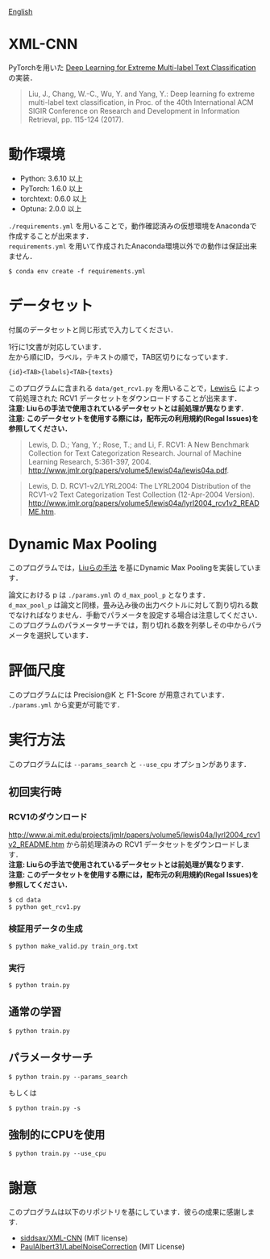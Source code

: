 [English](https://github.com/yu54ku/xml-cnn/blob/master/README.md)

# XML-CNN
PyTorchを用いた [Deep Learning for Extreme Multi-label Text Classification](http://nyc.lti.cs.cmu.edu/yiming/Publications/jliu-sigir17.pdf) の実装．

> Liu, J., Chang, W.-C., Wu, Y. and Yang, Y.: Deep learning fo extreme multi-label text classification, in Proc. of the 40th International ACM SIGIR Conference on Research and Development in Information Retrieval, pp. 115-124 (2017).

# 動作環境
- Python: 3.6.10 以上
- PyTorch: 1.6.0 以上
- torchtext: 0.6.0 以上
- Optuna: 2.0.0 以上

`./requirements.yml` を用いることで，動作確認済みの仮想環境をAnacondaで作成することが出来ます．  
`requirements.yml` を用いて作成されたAnaconda環境以外での動作は保証出来ません．

```
$ conda env create -f requirements.yml
```


# データセット
付属のデータセットと同じ形式で入力してください．

1行に1文書が対応しています．  
左から順にID，ラベル，テキストの順で，TAB区切りになっています．

```
{id}<TAB>{labels}<TAB>{texts}
```
このプログラムに含まれる `data/get_rcv1.py` を用いることで，[Lewisら](https://www.jmlr.org/papers/volume5/lewis04a/lewis04a.pdf) によって前処理された RCV1 データセットをダウンロードすることが出来ます．  
__注意: Liuらの手法で使用されているデータセットとは前処理が異なります.__  
__注意: このデータセットを使用する際には，配布元の利用規約(Regal Issues)を参照してください．__

> Lewis, D. D.; Yang, Y.; Rose, T.; and Li, F. RCV1: A New Benchmark Collection for Text Categorization Research. Journal of Machine Learning Research, 5:361-397, 2004. http://www.jmlr.org/papers/volume5/lewis04a/lewis04a.pdf. 

> Lewis, D. D. RCV1-v2/LYRL2004: The LYRL2004 Distribution of the RCV1-v2 Text Categorization Test Collection (12-Apr-2004 Version). http://www.jmlr.org/papers/volume5/lewis04a/lyrl2004_rcv1v2_README.htm.

# Dynamic Max Pooling
このプログラムでは，[Liuらの手法](http://nyc.lti.cs.cmu.edu/yiming/Publications/jliu-sigir17.pdf) を基にDynamic Max Poolingを実装しています．

論文における p は `./params.yml` の `d_max_pool_p` となります．  
`d_max_pool_p` は論文と同様，畳み込み後の出力ベクトルに対して割り切れる数でなければなりません．手動でパラメータを設定する場合は注意してください．  
このプログラムのパラメータサーチでは，割り切れる数を列挙しその中からパラメータを選択しています．

# 評価尺度
このプログラムには Precision@K と F1-Score が用意されています．  
`./params.yml` から変更が可能です．

# 実行方法
このプログラムには `--params_search` と `--use_cpu` オプションがあります．

## 初回実行時
### RCV1のダウンロード

http://www.ai.mit.edu/projects/jmlr/papers/volume5/lewis04a/lyrl2004_rcv1v2_README.htm から前処理済みの RCV1 データセットをダウンロードします．  
__注意: Liuらの手法で使用されているデータセットとは前処理が異なります.__  
__注意: このデータセットを使用する際には，配布元の利用規約(Regal Issues)を参照してください．__

```
$ cd data
$ python get_rcv1.py
```

### 検証用データの生成

```
$ python make_valid.py train_org.txt
```

### 実行

```
$ python train.py
```
## 通常の学習

```
$ python train.py
```

## パラメータサーチ

```
$ python train.py --params_search
```
もしくは
```
$ python train.py -s
```

## 強制的にCPUを使用

```
$ python train.py --use_cpu
```

# 謝意
このプログラムは以下のリポジトリを基にしています．彼らの成果に感謝します.


- [siddsax/XML-CNN](https://github.com/siddsax/XML-CNN) (MIT license)
- [PaulAlbert31/LabelNoiseCorrection](https://github.com/PaulAlbert31/LabelNoiseCorrection) (MIT License)
